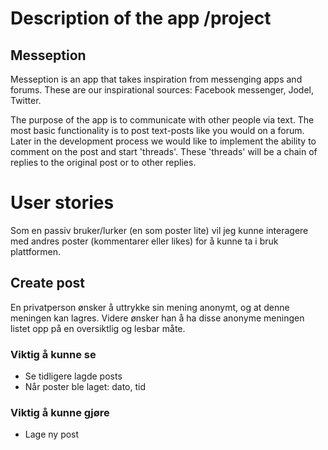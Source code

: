 # Description of the app /project

## Messeption
Messeption is an app that takes inspiration from messenging apps and forums. These are our inspirational sources: Facebook messenger, Jodel, Twitter.

The purpose of the app is to communicate with other people via text. The most basic functionality is to post text-posts like you would on a forum. Later in the development process we would like to implement the ability to comment on the post and start 'threads'. These 'threads' will be a chain of replies to the original post or to other replies.

# User stories
Som en passiv bruker/lurker (en som poster lite) vil jeg kunne interagere med andres poster (kommentarer eller likes) for å kunne ta i bruk plattformen.
## Create post

En privatperson ønsker å uttrykke sin mening anonymt, og at denne meningen kan lagres. Videre ønsker han å ha 
disse anonyme meningen listet opp på en oversiktlig og lesbar måte.

### Viktig å kunne se
- Se tidligere lagde posts
- Når poster ble laget: dato, tid

### Viktig å kunne gjøre
- Lage ny post

